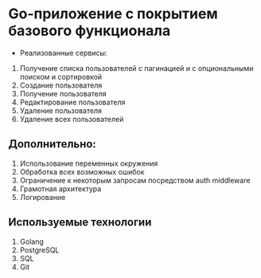 # Go-приложение с покрытием базового функционала

- Реализованные сервисы:

1. Получение списка пользователей с пагинацией и с опциональными поиском и сортировкой
2. Создание пользователя
3. Получение пользователя
4. Редактирование пользователя
5. Удаление пользователя
6. Удаление всех пользователей

## Дополнительно:

1. Использование переменных окружения
2. Обработка всех возможных ошибок
3. Ограничение к некоторым запросам посредством auth middleware
4. Грамотная архитектура
5. Логирование

## Используемые технологии

1. Golang
2. PostgreSQL
3. SQL
4. Git
